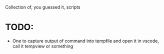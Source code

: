 Collection of, you guessed it, scripts

# TODO:
- One to capture output of command into tempfile and open it in vscode, call it tempview or something
